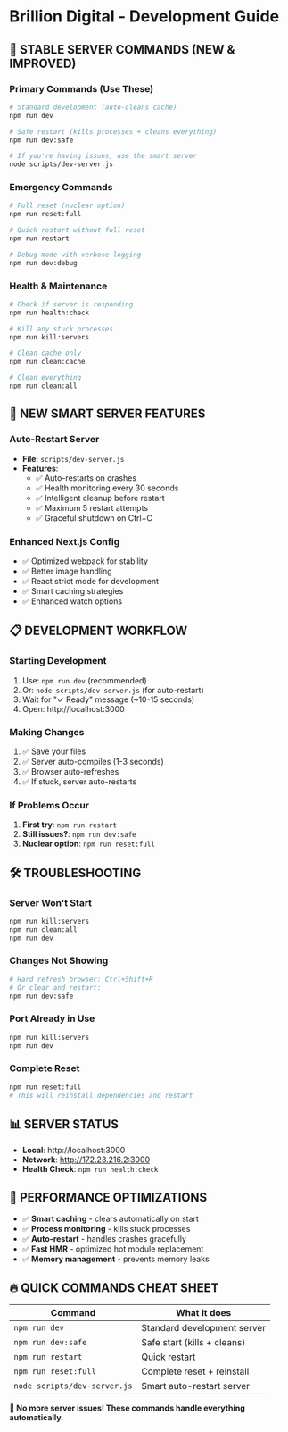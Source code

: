 # Brillion Digital - Development Guide

## 🚀 STABLE SERVER COMMANDS (NEW & IMPROVED)

### **Primary Commands (Use These)**
```bash
# Standard development (auto-cleans cache)
npm run dev

# Safe restart (kills processes + cleans everything)
npm run dev:safe

# If you're having issues, use the smart server
node scripts/dev-server.js
```

### **Emergency Commands**
```bash
# Full reset (nuclear option)
npm run reset:full

# Quick restart without full reset
npm run restart

# Debug mode with verbose logging
npm run dev:debug
```

### **Health & Maintenance**
```bash
# Check if server is responding
npm run health:check

# Kill any stuck processes
npm run kill:servers

# Clean cache only
npm run clean:cache

# Clean everything
npm run clean:all
```

## 🔧 NEW SMART SERVER FEATURES

### **Auto-Restart Server**
- **File**: `scripts/dev-server.js`
- **Features**:
  - ✅ Auto-restarts on crashes
  - ✅ Health monitoring every 30 seconds  
  - ✅ Intelligent cleanup before restart
  - ✅ Maximum 5 restart attempts
  - ✅ Graceful shutdown on Ctrl+C

### **Enhanced Next.js Config**
- ✅ Optimized webpack for stability
- ✅ Better image handling
- ✅ React strict mode for development
- ✅ Smart caching strategies
- ✅ Enhanced watch options

## 📋 DEVELOPMENT WORKFLOW

### **Starting Development**
1. Use: `npm run dev` (recommended)
2. Or: `node scripts/dev-server.js` (for auto-restart)
3. Wait for "✓ Ready" message (~10-15 seconds)
4. Open: http://localhost:3000

### **Making Changes**
1. ✅ Save your files
2. ✅ Server auto-compiles (1-3 seconds)
3. ✅ Browser auto-refreshes
4. ✅ If stuck, server auto-restarts

### **If Problems Occur**
1. **First try**: `npm run restart`
2. **Still issues?**: `npm run dev:safe`  
3. **Nuclear option**: `npm run reset:full`

## 🛠️ TROUBLESHOOTING

### **Server Won't Start**
```bash
npm run kill:servers
npm run clean:all
npm run dev
```

### **Changes Not Showing**
```bash
# Hard refresh browser: Ctrl+Shift+R
# Or clear and restart:
npm run dev:safe
```

### **Port Already in Use**
```bash
npm run kill:servers
npm run dev
```

### **Complete Reset**
```bash
npm run reset:full
# This will reinstall dependencies and restart
```

## 📊 SERVER STATUS

- **Local**: http://localhost:3000
- **Network**: http://172.23.216.2:3000
- **Health Check**: `npm run health:check`

## 🎯 PERFORMANCE OPTIMIZATIONS

- ✅ **Smart caching** - clears automatically on start
- ✅ **Process monitoring** - kills stuck processes
- ✅ **Auto-restart** - handles crashes gracefully
- ✅ **Fast HMR** - optimized hot module replacement
- ✅ **Memory management** - prevents memory leaks

## 🔥 QUICK COMMANDS CHEAT SHEET

| Command | What it does |
|---------|-------------|
| `npm run dev` | Standard development server |
| `npm run dev:safe` | Safe start (kills + cleans) |
| `npm run restart` | Quick restart |
| `npm run reset:full` | Complete reset + reinstall |
| `node scripts/dev-server.js` | Smart auto-restart server |

**🎉 No more server issues! These commands handle everything automatically.**